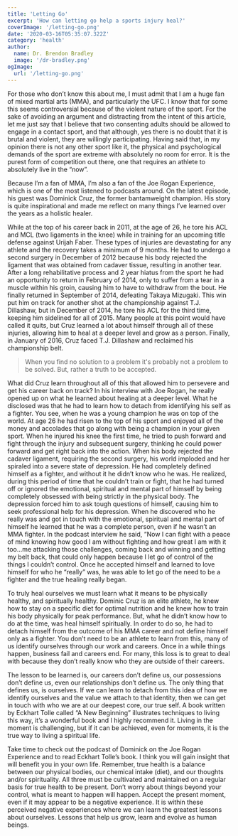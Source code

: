 ```yaml
---
title: 'Letting Go'
excerpt: 'How can letting go help a sports injury heal?'
coverImage: '/letting-go.png'
date: '2020-03-16T05:35:07.322Z'
category: 'health'
author:
  name: Dr. Brendon Bradley
  image: '/dr-bradley.png'
ogImage:
  url: '/letting-go.png'
---
```


For those who don’t know this about me, I must admit that I am a huge fan of mixed martial arts (MMA), and particularly the UFC. I know that for some this seems controversial because of the violent nature of the sport. For the sake of avoiding an argument and distracting from the intent of this article, let me just say that I believe that two consenting adults should be allowed to engage in a contact sport, and that although, yes there is no doubt that it is brutal and violent, they are willingly participating. Having said that, in my opinion there is not any other sport like it, the physical and psychological demands of the sport are extreme with absolutely no room for error. It is the purest form of competition out there, one that requires an athlete to absolutely live in the “now”.

Because I’m a fan of MMA, I’m also a fan of the Joe Rogan Experience,  which is one of the most listened to podcasts around. On the latest episode, his guest was Dominick Cruz, the former bantamweight champion. His story is quite inspirational and made me reflect on many things I’ve learned over the years as a holistic healer.

While at the top of his career back in 2011, at the age of 26, he tore his ACL  and MCL (two ligaments in the knee) while in training for an upcoming title defense against Urijah Faber. These types of injuries are devastating for any athlete and the recovery takes a minimum of 9 months. He had to undergo a second surgery in December of 2012 because his body rejected the ligament that was obtained from cadaver tissue, resulting in another tear. After a long rehabilitative process and 2 year hiatus from the sport he had an opportunity to return in February of 2014, only to suffer from a tear in a muscle within his groin, causing him to have to withdraw from the bout. He finally returned in September of 2014, defeating Takaya Mizugaki. This win put him on track for another shot at the championship against T.J. Dillashaw, but in December of 2014, he tore his ACL for the third time, keeping him sidelined for all of 2015. Many people at this point would have called it quits, but Cruz learned a lot about himself through all of these injuries, allowing him to heal at a deeper level and grow as a person. Finally, in January of 2016, Cruz faced T.J. Dillashaw and reclaimed his championship belt.

> When you find no solution to a problem it's probably not a problem to be solved. But, rather a truth to be accepted.

What did Cruz learn throughout all of this that allowed him to persevere and get his career back on track? In his interview with Joe Rogan, he really opened up on what he learned about healing at a deeper level. What he disclosed was that he had to learn how to detach from identifying his self as a fighter. You see, when he was a young champion he was on top of the world. At age 26 he had risen to the top of his sport and enjoyed all of the money and accolades that go along with being a champion in your given sport. When he injured his knee the first time, he tried to push forward and fight through the injury and subsequent surgery, thinking he could power forward and get right back into the action. When his body rejected the cadaver ligament, requiring the second surgery, his world imploded and her spiraled into a severe state of depression. He had completely defined himself as a fighter, and without it he didn’t know who he was. He realized, during this period of time that he couldn’t train or fight, that he had turned off or ignored the emotional, spiritual and mental part of himself by being completely obsessed with being strictly in the physical body. The depression forced him to ask tough questions of himself, causing him to seek professional help for his depression. When he discovered who he really was and got in touch with the emotional, spiritual and mental part of himself he learned that he was a complete person, even if he wasn’t an MMA fighter. In the podcast interview he said, “Now I can fight with a peace of mind knowing how good I am without fighting and how great I am with it too…me attacking those challenges, coming back and winning and getting my belt back, that could only happen because I let go of control of the things I couldn’t control. Once he accepted himself and learned to love himself for who he “really” was, he was able to let go of the need to be a fighter and the true healing really began.

To truly heal ourselves we must learn what it means to be physically healthy, and spiritually healthy. Dominic Cruz is an elite athlete, he knew how to stay on a specific diet for optimal nutrition and he knew how to train his body physically for peak performance. But, what he didn’t know how to do at the time, was heal himself spiritually. In order to do so, he had to detach himself from the outcome of his MMA career and not define himself only as a fighter. You don’t need to be an athlete to learn from this, many of us identify ourselves through our work and careers. Once in a while things happen, business fail and careers end. For many, this loss is to great to deal with because they don’t really know who they are outside of their careers.

The lesson to be learned is, our careers don’t define us, our possessions don’t define us, even our relationships don’t define us. The only thing that defines us, is ourselves.  If we can learn to detach from this idea of how we identify ourselves and the value we attach to that identity, then we can get in touch with who we are at our deepest core, our true self. A book written by Eckhart Tolle called “A New Beginning” illustrates techniques to living this way, it’s a wonderful book and I highly recommend it. Living in the moment is challenging, but if it can be achieved, even for moments, it is the true way to living a spiritual life.

Take time to check out the podcast of Dominick on the Joe Rogan Experience and to read Eckhart Tolle’s book. I think you will gain insight that will benefit you in your own life. Remember, true health is a balance between our physical bodies, our chemical intake (diet), and our thoughts and/or spirituality. All three must be cultivated and maintained on a regular basis for true health to be present. Don’t worry about things beyond your control, what is meant to happen will happen. Accept the present moment, even if it may appear to be a negative experience. It is within these perceived negative experiences where we can learn the greatest lessons about ourselves. Lessons that help us grow, learn and evolve as human beings.
